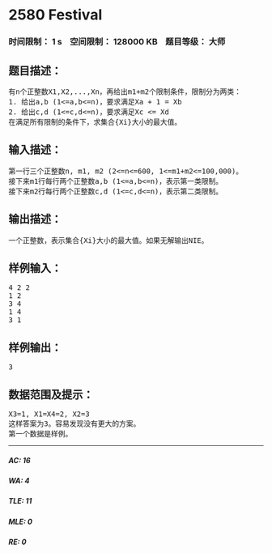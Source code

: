 # 2580 Festival   
### 时间限制： 1 s&nbsp;&nbsp;&nbsp;&nbsp;空间限制： 128000 KB&nbsp;&nbsp;&nbsp;&nbsp;题目等级： 大师  
## 题目描述：  

<pre>
有n个正整数X1,X2,...,Xn，再给出m1+m2个限制条件，限制分为两类：  
1. 给出a,b (1<=a,b<=n)，要求满足Xa + 1 = Xb  
2. 给出c,d (1<=c,d<=n)，要求满足Xc <= Xd  
在满足所有限制的条件下，求集合{Xi}大小的最大值。
</pre>
  
  
## 输入描述：  

<pre>
第一行三个正整数n, m1, m2 (2<=n<=600, 1<=m1+m2<=100,000)。  
接下来m1行每行两个正整数a,b (1<=a,b<=n)，表示第一类限制。  
接下来m2行每行两个正整数c,d (1<=c,d<=n)，表示第二类限制。
</pre>
  
  
## 输出描述：  

<pre>
一个正整数，表示集合{Xi}大小的最大值。如果无解输出NIE。
</pre>
  
  
## 样例输入：  

<pre>
4 2 2  
1 2  
3 4  
1 4  
3 1
</pre>
  
  
## 样例输出：  

<pre>
3
</pre>
  
  
## 数据范围及提示：  

<pre>
X3=1, X1=X4=2, X2=3  
这样答案为3。容易发现没有更大的方案。
第一个数据是样例。
</pre>
  
  
***  

##### AC: 16  
##### WA: 4  
##### TLE: 11  
##### MLE: 0  
##### RE: 0  
